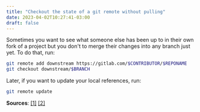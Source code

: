 ```yaml
---
title: "Checkout the state of a git remote without pulling"
date: 2023-04-02T10:27:41-03:00
draft: false
---
```


Sometimes you want to see what someone else has been up to in their own fork of
a project but you don't to merge their changes into any branch just yet. To do
that, run:

```bash
git remote add downstream https://gitlab.com/$CONTRIBUTOR/$REPONAME
git checkout downstream/$BRANCH
```

Later, if you want to update your local references, run:

```bash
git remote update
```

**Sources**:
[\[1\]](https://linuxhint.com/git-pull-remote-branch-without-merge/)
[\[2\]](https://stackoverflow.com/questions/17712468/what-is-the-difference-between-git-remote-update-git-fetch-and-git-pull)
